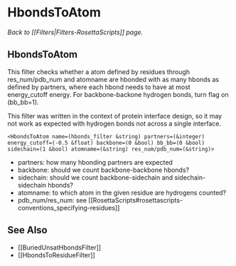 # HbondsToAtom
*Back to [[Filters|Filters-RosettaScripts]] page.*
## HbondsToAtom

This filter checks whether a atom defined by residues through res\_num/pdb\_num and atomname are hbonded with as many hbonds as defined by partners, where each hbond needs to have at most energy\_cutoff energy. For backbone-backone hydrogen bonds, turn flag on (bb\_bb=1).

This filter was written in the context of protein interface design, so it may not work as expected with hydrogen bonds not across a single interface.

```
<HbondsToAtom name=(hbonds_filter &string) partners=(&integer) energy_cutoff=(-0.5 &float) backbone=(0 &bool) bb_bb=(0 &bool) sidechain=(1 &bool) atomname=(&string) res_num/pdb_num=(&string)>
```

-   partners: how many hbonding partners are expected 
-   backbone: should we count backbone-backbone hbonds?
-   sidechain: should we count backbone-sidechain and sidechain-sidechain hbonds?
-   atomname: to which atom in the given residue are hydrogens counted?
-   pdb\_num/res\_num: see [[RosettaScripts#rosettascripts-conventions_specifying-residues]]

## See Also

* [[BuriedUnsatHbondsFilter]]
* [[HbondsToResidueFilter]]
